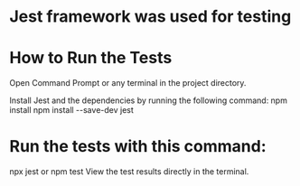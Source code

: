 # Jest framework was used for testing
# How to Run the Tests

Open Command Prompt or any terminal in the project directory.

Install Jest and the dependencies by running the following command:
npm install
npm install --save-dev jest

# Run the tests with this command:

npx jest or npm test
View the test results directly in the terminal.